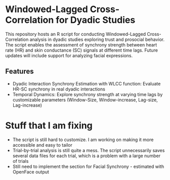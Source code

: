 # Windowed-Lagged Cross-Correlation for Dyadic Studies
This repository hosts an R script for conducting Windowed-Lagged Cross-Correlation analysis in dyadic studies exploring trust and prosocial behavior. The script enables the assessment of synchrony strength between heart rate (HR) and skin conductance (SC) signals at different time lags. Future updates will include support for analyzing facial expressions.

## Features
- Dyadic Interaction Synchrony Estimation with WLCC function: Evaluate HR-SC synchrony in real dyadic interactions
- Temporal Dynamics: Explore synchrony strength at varying time lags by customizable parameters (Window-Size, Window-increase, Lag-size, Lag-increase)

# Stuff that I am fixing
- The script is still hard to customize. I am working on making it more accessible and easy to tailor
- Trial-by-trial analysis is still quite a mess. The script unnecessarily saves several data files for each trial, which is a problem with a large number of trials 
- Still need to implement the section for Facial Synchrony - estimated with OpenFace output 
